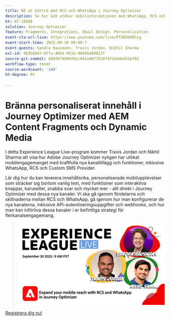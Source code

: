 ```yaml
---
title: Nå ut bättre med RCS och WhatsApp i Journey Optimizer
description: Se hur AJO utökar mobilinteraktionen med WhatsApp, RCS och SMS - multimediala, interaktiva och personaliserade upplevelser.
kt: KT-18688
solution: Journey Optimizer
feature: Fragments, Integrations, Email Design, Personalization
event-cta-url-live: https://www.youtube.com/live/Pf5O5b0Ehig
event-start-time: 2025-09-30 09:00-7
event-guests: Sandra Hausmann, Travis Jordan, Nikhil Sharma
exl-id: 963b69d7-8ffa-4bb4-9b1b-980d6d94821f
source-git-commit: d403b748907dcc941a9877028f472bdab452bf02
workflow-type: tm+mt
source-wordcount: '149'
ht-degree: 0%

---
```


# Bränna personaliserat innehåll i Journey Optimizer med AEM Content Fragments och Dynamic Media

I detta Experience League Live-program kommer Travis Jordan och Nikhil Sharma att visa hur Adobe Journey Optimizer nyligen har utökat mobilengagemanget med kraftfulla nya kanaltillägg och funktioner, inklusive WhatsApp, RCS och Custom SMS Provider.

Lär dig hur du kan leverera innehållsrika, personaliserade mobilupplevelser som sträcker sig bortom vanlig text, med funktioner som interaktiva knappar, karuseller, snabba svar och mycket mer - allt direkt i Journey Optimizer med dessa nya kanaler. Vi ska gå igenom fördelarna och skillnaderna mellan RCS och WhatsApp, gå igenom hur man konfigurerar de nya kanalerna, inklusive API-autentiseringsuppgifter och webhooks, och hur man kan införliva dessa kanaler i er befintliga strategi för flerkanalsengagemang.

> ![Visa banderoll](../assets/30Sept2025_WebBanner.png)

[Registrera dig nu!](https://engage.adobe.com/ExpLeagueLive-250930.html)
